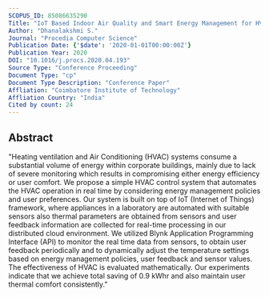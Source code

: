 ```yaml
---
SCOPUS_ID: 85086635290
Title: "IoT Based Indoor Air Quality and Smart Energy Management for HVAC System"
Author: "Dhanalakshmi S."
Journal: "Procedia Computer Science"
Publication Date: {'$date': '2020-01-01T00:00:00Z'}
Publication Year: 2020
DOI: "10.1016/j.procs.2020.04.193"
Source Type: "Conference Proceeding"
Document Type: "cp"
Document Type Description: "Conference Paper"
Affliation: "Coimbatore Institute of Technology"
Affliation Country: "India"
Cited by count: 24
---
```


## Abstract
"Heating ventilation and Air Conditioning (HVAC) systems consume a substantial volume of energy within corporate buildings, mainly due to lack of severe monitoring which results in compromising either energy efficiency or user comfort. We propose a simple HVAC control system that automates the HVAC operation in real time by considering energy management policies and user preferences. Our system is built on top of IoT (Internet of Things) framework, where appliances in a laboratory are automated with suitable sensors also thermal parameters are obtained from sensors and user feedback information are collected for real-time processing in our distributed cloud environment. We utilized Blynk Application Programming Interface (API) to monitor the real time data from sensors, to obtain user feedback periodically and to dynamically adjust the temperature settings based on energy management policies, user feedback and sensor values. The effectiveness of HVAC is evaluated mathematically. Our experiments indicate that we achieve total saving of 0.9 kWhr and also maintain user thermal comfort consistently."
